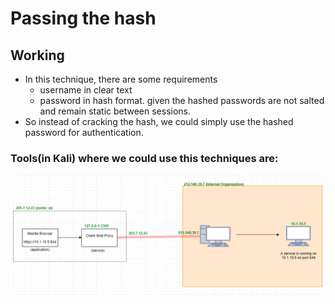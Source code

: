 # Passing the hash

## Working

* In this technique, there are some requirements
  * username in clear text
  * password in hash format. given the hashed passwords are not salted and remain static between sessions.
* So instead of cracking the hash, we could simply use the hashed password for authentication.

### Tools\(in Kali\) where we could use this techniques are:

![pth means passing the hash](../.gitbook/assets/image%20%2836%29.png)



